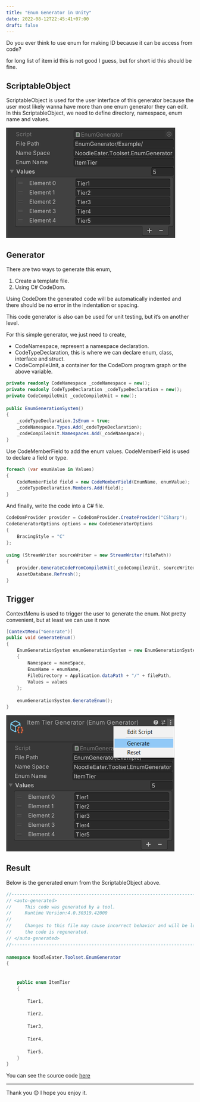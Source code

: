 ```yaml
---
title: "Enum Generator in Unity"
date: 2022-08-12T22:45:41+07:00
draft: false
---
```


Do you ever think to use enum for making ID because it can be access from code?

for long list of item id this is not good I guess, but for short id this should be fine.

## ScriptableObject

ScriptableObject is used for the user interface of this generator because the user most likely wanna have more than one enum generator they can edit. In this ScriptableObject, we need to define directory, namespace, enum name and values.

![Untitled](img/enum-so.png)

## Generator

There are two ways to generate this enum,

1. Create a template file.
2. Using C# CodeDom.

Using CodeDom the generated code will be automatically indented and there should be no error in the indentation or spacing.

This code generator is also can be used for unit testing, but it’s on another level.

For this simple generator, we just need to create, 

- CodeNamespace, represent a namespace declaration.
- CodeTypeDeclaration, this is where we can declare enum, class, interface and struct.
- CodeCompileUnit, a container for the CodeDom program graph or the above variable.

```csharp
private readonly CodeNamespace _codeNamespace = new();
private readonly CodeTypeDeclaration _codeTypeDeclaration = new();
private CodeCompileUnit _codeCompileUnit = new();

public EnumGenerationSystem()
{
    _codeTypeDeclaration.IsEnum = true;
    _codeNamespace.Types.Add(_codeTypeDeclaration);
    _codeCompileUnit.Namespaces.Add(_codeNamespace);
}
```

Use CodeMemberField to add the enum values. CodeMemberField is used to declare a field or type.

```csharp
foreach (var enumValue in Values)
{
    CodeMemberField field = new CodeMemberField(EnumName, enumValue);
    _codeTypeDeclaration.Members.Add(field);
}
```

And finally, write the code into a C# file.

```csharp
CodeDomProvider provider = CodeDomProvider.CreateProvider("CSharp");
CodeGeneratorOptions options = new CodeGeneratorOptions
{
    BracingStyle = "C"
};

using (StreamWriter sourceWriter = new StreamWriter(filePath))
{
    provider.GenerateCodeFromCompileUnit(_codeCompileUnit, sourceWriter, options);
    AssetDatabase.Refresh();
}
```

## Trigger

ContextMenu is used to trigger the user to generate the enum. Not pretty convenient, but at least we can use it now.

```csharp
[ContextMenu("Generate")]
public void GenerateEnum()
{
    EnumGenerationSystem enumGenerationSystem = new EnumGenerationSystem
    {
        Namespace = nameSpace,
        EnumName = enumName,
        FileDirectory = Application.dataPath + "/" + filePath,
        Values = values
    };
    
    enumGenerationSystem.GenerateEnum();
}
```

![Untitled](img/context-menu.png)

## Result
Below is the generated enum from the ScriptableObject above.
```csharp
//------------------------------------------------------------------------------
// <auto-generated>
//     This code was generated by a tool.
//     Runtime Version:4.0.30319.42000
//
//     Changes to this file may cause incorrect behavior and will be lost if
//     the code is regenerated.
// </auto-generated>
//------------------------------------------------------------------------------

namespace NoodleEater.Toolset.EnumGenerator
{
    
    
    public enum ItemTier
    {
        
        Tier1,
        
        Tier2,
        
        Tier3,
        
        Tier4,
        
        Tier5,
    }
}
```

You can see the source code [here](https://github.com/noodle-eater/Toolset/tree/master/Assets/EnumGenerator)

---
Thank you 😊 I hope you enjoy it.